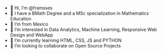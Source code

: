 - 👋 Hi, I’m @framsses
- 📐 I have a BMath Degree and a MSc specialization in Mathematics Education
- 🌵 I’m from Mexico
- 👀 I’m interested in Data Analytics, Machine Learning, Responsive Web Design and WebApp
- 🌱 I’m currently learning HTML, CSS, JS and PYTHON
- 💞️ I’m looking to collaborate on Open Source Projects

<!---
framsses/framsses is a ✨ special ✨ repository because its `README.md` (this file) appears on your GitHub profile.
You can click the Preview link to take a look at your changes.
--->

